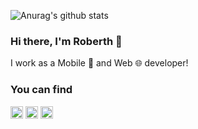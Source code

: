![Anurag's github stats](https://github-readme-stats.vercel.app/api?username=eliut98&hide=["contribs"])

### Hi there, I'm Roberth 👋

I work as a Mobile 📱 and Web 🌐 developer!

### You can find
<p>
<a href="https://dev.to/eliut98" target="blank"><img align="center" src="https://cdn.jsdelivr.net/npm/simple-icons@3.0.1/icons/dev-dot-to.svg" alt="eliut98" height="20" width="20" /></a>
<a href="https://codesandbox.com/eliut98" target="blank"><img align="center" src="https://cdn.jsdelivr.net/npm/simple-icons@3.0.1/icons/codesandbox.svg" alt="eliut98" height="20" width="20" /></a>
<a href="https://instagram.com/roberth18_02" target="blank"><img align="center" src="https://cdn.jsdelivr.net/npm/simple-icons@3.0.1/icons/instagram.svg" alt="roberth18_02" height="20" width="20" /></a>
</p>


